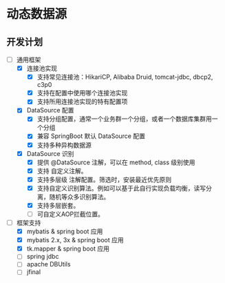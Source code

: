 # 动态数据源

## 开发计划

+ [ ] 通用框架
    + [X] 连接池实现
        + [X] 支持常见连接池：HikariCP, Alibaba Druid, tomcat-jdbc, dbcp2, c3p0 
        + [X] 支持在配置中使用哪个连接池实现
        + [X] 支持所用连接池实现的特有配置项
    + [X] DataSource 配置   
        + [X] 支持分组配置，通常一个业务群一个分组，或者一个数据库集群用一个分组
        + [X] 兼容 SpringBoot 默认 DataSource 配置
        + [X] 支持多种异构数据源
    + [X] DataSource 识别
        + [X] 提供 @DataSource 注解，可以在 method, class 级别使用
        + [X] 支持 自定义注解。
        + [X] 支持多层级 注解配置。筛选时，安装最近优先原则
        + [X] 支持自定义识别算法。例如可以基于此自行实现负载均衡，读写分离，随机等众多识别算法。
        + [X] 支持多层嵌套。
        + [ ] 可自定义AOP拦截位置。
+ [ ] 框架支持
    + [X] mybatis & spring boot 应用
    + [X] mybatis 2.x, 3x & spring boot 应用
    + [X] tk.mapper & spring boot 应用
    + [ ] spring jdbc
    + [ ] apache DBUtils
    + [ ] jfinal  